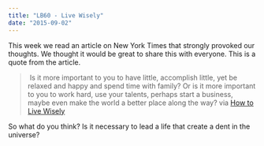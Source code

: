 ```yaml
---
title: "LB60 - Live Wisely"
date: "2015-09-02"
---
```


This week we read an article on New York Times that strongly provoked our thoughts. We thought it would be great to share this with everyone. This is a quote from the article.

>  Is it more important to you to have little, accomplish little, yet be relaxed and happy and spend time with family? Or is it more important to you to work hard, use your talents, perhaps start a business, maybe even make the world a better place along the way? via [How to Live Wisely](http://www.nytimes.com/2015/08/02/education/edlife/how-to-live-wisely.html)

So what do you think? Is it necessary to lead a life that create a dent in the universe?
